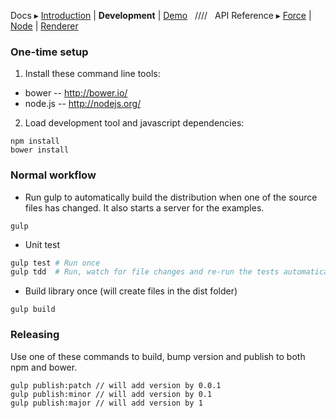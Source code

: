 Docs ▸
[Introduction](../README.md) |
**Development** |
[Demo](http://twitter.github.io/labella.js/)
&nbsp;&nbsp;////&nbsp;&nbsp;
API Reference ▸
[Force](Force.md) |
[Node](Node.md) |
[Renderer](Renderer.md)

### One-time setup

1) Install these command line tools:

- bower   -- http://bower.io/
- node.js -- http://nodejs.org/

2) Load development tool and javascript dependencies:

```
npm install
bower install
```

### Normal workflow

- Run gulp to automatically build the distribution when one of the source files has changed. It also starts a server for the examples.

```
gulp
```

- Unit test

```bash
gulp test # Run once
gulp tdd  # Run, watch for file changes and re-run the tests automatically.
```

- Build library once (will create files in the dist folder)

```
gulp build
```

### Releasing

Use one of these commands to build, bump version and publish to both npm and bower.

```
gulp publish:patch // will add version by 0.0.1
gulp publish:minor // will add version by 0.1
gulp publish:major // will add version by 1
```